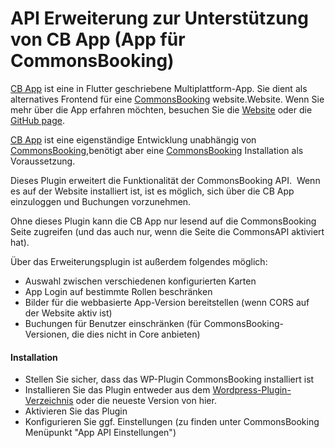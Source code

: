 # API Erweiterung zur Unterstützung von CB App (App für CommonsBooking)

[CB App](https://printpagestopdf.github.io/cb_app/en/) ist eine in Flutter geschriebene Multiplattform-App. Sie dient als alternatives Frontend für eine [CommonsBooking](https://commonsbooking.org/) website.Website. Wenn Sie mehr über die App erfahren möchten, besuchen Sie die [Website](https://printpagestopdf.github.io/cb_app/en/) oder die [GitHub page](https://github.com/printpagestopdf/cb_app).

[CB App](https://printpagestopdf.github.io/cb_app/en/) ist eine eigenständige Entwicklung unabhängig von [CommonsBooking](https://commonsbooking.org/),benötigt aber eine [CommonsBooking](https://wordpress.org/plugins/commonsbooking/) Installation als Voraussetzung.

Dieses Plugin erweitert die Funktionalität der CommonsBooking API.  Wenn es auf der Website installiert ist, ist es möglich, sich über die CB App einzuloggen und Buchungen vorzunehmen.

Ohne dieses Plugin kann die CB App nur lesend auf die CommonsBooking Seite zugreifen (und das auch nur, wenn die Seite die CommonsAPI aktiviert hat).

Über das Erweiterungsplugin ist außerdem folgendes möglich:

- Auswahl zwischen verschiedenen konfigurierten Karten
- App Login auf bestimmte Rollen beschränken
- Bilder für die webbasierte App-Version bereitstellen (wenn CORS auf der Website aktiv ist)
- Buchungen für Benutzer einschränken (für CommonsBooking-Versionen, die dies nicht in Core anbieten)

#### **Installation**

- Stellen Sie sicher, dass das WP-Plugin CommonsBooking installiert ist
- Installieren Sie das Plugin entweder aus dem [Wordpress-Plugin-Verzeichnis](https://wordpress.org/plugins/api-for-cb-app/) oder die neueste Version von hier.
- Aktivieren Sie das Plugin
- Konfigurieren Sie ggf. Einstellungen (zu finden unter CommonsBooking Menüpunkt "App API Einstellungen")
